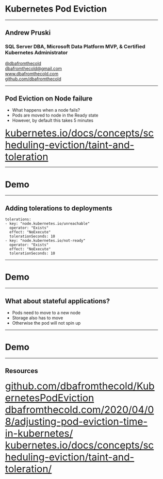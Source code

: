 # Kubernetes Pod Eviction

---

## Andrew Pruski

### SQL Server DBA, Microsoft Data Platform MVP, & Certified Kubernetes Administrator
<!-- .slide: style="text-align: left;"> -->
<i class="fab fa-twitter"></i><a href="https://twitter.com/dbafromthecold">  @dbafromthecold</a><br>
<i class="fas fa-envelope"></i>  dbafromthecold@gmail.com<br>
<i class="fab fa-wordpress"></i>  www.dbafromthecold.com<br>
<i class="fab fa-github"></i><a href="https://github.com/dbafromthecold">  github.com/dbafromthecold</a>

---

## Pod Eviction on Node failure
<!-- .slide: style="text-align: left;"> -->
- What happens when a node fails?<br>
- Pods are moved to node in the Ready state<br>
- However, by default this takes 5 minutes<br>

<font size="6"><a href="https://kubernetes.io/docs/concepts/scheduling-eviction/taint-and-toleration/">kubernetes.io/docs/concepts/scheduling-eviction/taint-and-toleration</a></font>

---

# Demo

---

## Adding tolerations to deployments
<!-- .slide: style="text-align: left;"> -->
<pre><code data-line-numbers="1-4|4|5-8|8">tolerations:
- key: "node.kubernetes.io/unreachable"
  operator: "Exists"
  effect: "NoExecute"
  tolerationSeconds: 10
- key: "node.kubernetes.io/not-ready"
  operator: "Exists"
  effect: "NoExecute"
  tolerationSeconds: 10
</pre></code>

---

# Demo

---

## What about stateful applications?
<!-- .slide: style="text-align: left;"> -->
- Pods need to move to a new node<br>
- Storage also has to move<br>
- Otherwise the pod will not spin up<br>

---

# Demo

---

## Resources

<!-- .slide: style="text-align: left;"> -->
<font size="6">
<a href="https://github.com/dbafromthecold/KubernetesPodEviction">github.com/dbafromthecold/KubernetesPodEviction</a><br>
<a href="https://dbafromthecold.com/2020/04/08/adjusting-pod-eviction-time-in-kubernetes/">dbafromthecold.com/2020/04/08/adjusting-pod-eviction-time-in-kubernetes/</a><br>
<a href="https://kubernetes.io/docs/concepts/scheduling-eviction/taint-and-toleration/">kubernetes.io/docs/concepts/scheduling-eviction/taint-and-toleration/</a>
</font>